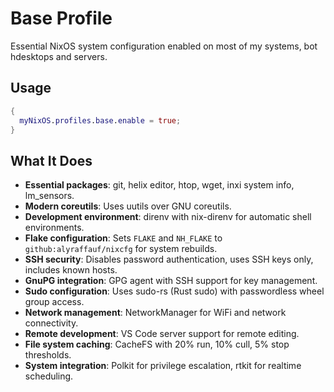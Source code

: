 # Base Profile

Essential NixOS system configuration enabled on most of my systems, bot hdesktops and servers.

## Usage

```nix
{
  myNixOS.profiles.base.enable = true;
}
```

## What It Does

- **Essential packages**: git, helix editor, htop, wget, inxi system info, lm_sensors.
- **Modern coreutils**: Uses uutils over GNU coreutils.
- **Development environment**: direnv with nix-direnv for automatic shell environments.
- **Flake configuration**: Sets `FLAKE` and `NH_FLAKE` to `github:alyraffauf/nixcfg` for system rebuilds.
- **SSH security**: Disables password authentication, uses SSH keys only, includes known hosts.
- **GnuPG integration**: GPG agent with SSH support for key management.
- **Sudo configuration**: Uses sudo-rs (Rust sudo) with passwordless wheel group access.
- **Network management**: NetworkManager for WiFi and network connectivity.
- **Remote development**: VS Code server support for remote editing.
- **File system caching**: CacheFS with 20% run, 10% cull, 5% stop thresholds.
- **System integration**: Polkit for privilege escalation, rtkit for realtime scheduling.
